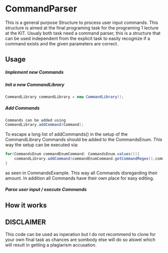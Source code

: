 # CommandParser

This is a general purpose Structure to process user input commands.
This structure is aimed at the final programing task for the programing 1 lecture at the KIT.
Usualy both task need a command parser, this is a structure that can be used independent from the explicit task to easily recognize if a command exists and the given parameters are correct.

## Usage
##### Implement new Commands

##### Init a new CommandLibrary
```Java
CommandLibrary commandLibrary = new CommandLibrary();
```
##### Add Commands
```Java
Commands can be added using
CommandLibrary.addCommand(Command);
```

To escape a long list of addCommands() in the setup of the CommandLibrary Commands should be added to the CommandsEnum. 
This way the setup can be executed via:
```Java
for(CommandsEnum commandEnumCommand: CommandsEnum.values()){
    commandLibrary.addCommand(commandEnumCommand.getCommandRegex(),commandEnumCommand.getCommand());
}
```
as seen in CommandsExample.
This way all Commands disregarding their amount. In addition all Commands have their own place for easy editing.

##### Parse user input / execute Commands



## How it works

## DISCLAIMER
This code can be used as inperation but I do not recommend to clone for your own final task as chances are sombody else will do so alswel which will result in getting a plagiarism accusation.
 
